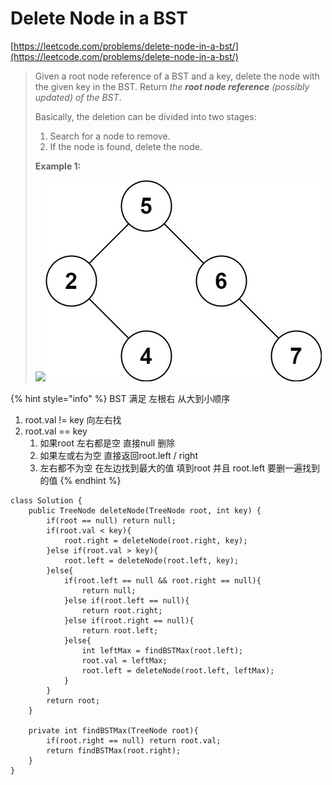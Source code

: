 # Delete Node in a BST

[https://leetcode.com/problems/delete-node-in-a-bst/](https://leetcode.com/problems/delete-node-in-a-bst/)

> Given a root node reference of a BST and a key, delete the node with the given key in the BST. Return _the **root node reference** (possibly updated) of the BST_.
>
> Basically, the deletion can be divided into two stages:
>
> 1. Search for a node to remove.
> 2. If the node is found, delete the node.
>
> &#x20;
>
> **Example 1:**
>
> ![](https://assets.leetcode.com/uploads/2020/09/04/del\_node\_1.jpg)![](<../../.gitbook/assets/image (11).png>)

{% hint style="info" %}
BST 满足 左根右 从大到小顺序

1. root.val != key 向左右找
2. root.val == key&#x20;
   1. 如果root 左右都是空 直接null 删除
   2. 如果左或右为空 直接返回root.left / right
   3. 左右都不为空 在左边找到最大的值 填到root 并且 root.left 要删一遍找到的值
{% endhint %}

```
class Solution {
    public TreeNode deleteNode(TreeNode root, int key) {
        if(root == null) return null;
        if(root.val < key){
            root.right = deleteNode(root.right, key);
        }else if(root.val > key){
            root.left = deleteNode(root.left, key);
        }else{
            if(root.left == null && root.right == null){
                return null;
            }else if(root.left == null){
                return root.right;
            }else if(root.right == null){
                return root.left;
            }else{
                int leftMax = findBSTMax(root.left);
                root.val = leftMax;
                root.left = deleteNode(root.left, leftMax);
            }
        }
        return root;
    }
    
    private int findBSTMax(TreeNode root){
        if(root.right == null) return root.val;
        return findBSTMax(root.right);
    }
}
```
